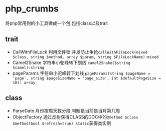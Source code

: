 # php_crumbs
将php常用到的小工具做成一个包,包括class以及trait

## trait

* CallWithFileLock    利用文件锁,并发防止争抢`callWithFileLock(mixed $class, string $method, array $param, string $FileLockName):mixed`
* Camel2Snake         字符串小驼峰转下划线   `camel2Snake($string $camel):string`
* pageParams          字符串小驼峰转下划线   `pageParams(string $pageName = 'page', string $pageSizeName = 'page_size', int $defaultPageSize = 10): array`


## class

* ParseDate           月份按周天数分段,判断是当前是当月第几周
* ObjectFactory       通过反射获得CLASS的DOC中的`@method $class $method(bool $refresh=true) static`获得类实例
